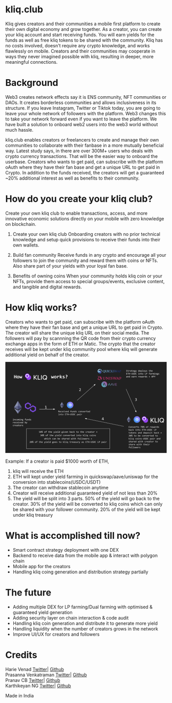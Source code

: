 # kliq.club
Kliq gives creators and their communities a mobile first platform to create their own digital economy and grow together. As a creator, you can create your kliq account and start receiving funds. You will earn yields for the funds as well as free kliq tokens to be shared with the community. Kliq has no costs involved, doesn't require any crypto knowledge, and works flawlessly on mobile. Creators and their communities may cooperate in ways they never imagined possible with kliq, resulting in deeper, more meaningful connections.

# Background
Web3 creates network effects say it is ENS community, NFT communities or DAOs. It creates borderless communities and allows inclusiveness in its structure. If you leave Instagram, Twitter or Tiktok today, you are going to leave your whole network of followers with the platform. Web3 changes this to take your network forward even if you want to leave the platform. We have built a solution to onboard web2 users into the web3 world without much hassle. 

kliq.club enables creators or freelancers to create and manage their own communities to collaborate with their fanbase in a more mutually beneficial way. Latest study says, in there are over 300M+ users who deals with crypto currency transactions. That will be the easier way to onboard the userbase. Creators who wants to get paid, can subscribe with the platform oAuth where they have their fan base and get a unique URL to get paid in Crypto. In addition to the funds received, the creators will get a guaranteed ~20% additional interest as well as benefits to their community.  

# How do you create your kliq club?
Create your own kliq club to enable transactions, access, and more innovative economic solutions directly on your mobile with zero knowledge on blockchain. 


1. Create your own kliq club
Onboarding creators with no prior technical knowledge and setup quick provisions to receive their funds into their own wallets. 

2. Build fan community
Receive funds in any crypto and encourage all your followers to join the community and reward them with coins or NFTs. Also share part of your yields with your loyal fan base. 

3. Benefits of owning coins
When your community holds kliq coin or your NFTs, provide them access to special groups/events, exclusive content, and tangible and digital rewards.

# How kliq works?
 Creators who wants to get paid, can subscribe with the platform oAuth where they have their fan base and get a unique URL to get paid in Crypto. The creator will share the unique kliq URL on their social media. The followers will pay by scannning the QR code from their crypto currency exchange apps in the form of ETH or Matic. The crypto that the creator receives will be kept under kliq community pool where kliq will generate additional yield on behalf of the creator. 

 ![How kliq works?](images/flow.png)
 
 Example:
 If a creator is paid $1000 worth of ETH,
 1. kliq will receive the ETH
 2. ETH will kept under yield farming in quickswap/aave/uniswap for the conversion into stablecoins(USDC/USDT)
 3. The creator can withdraw stablecoin anytime
 4. Creator will receive additional guaranteed yield of not less than 20%
 5. The yield will be split into 3 parts. 
    50% of the yield will go back to the creator. 
    30% of the yield will be converted to kliq coins which can only be shared with your follower community. 
    20% of the yield will be kept under kliq treasury

# What is accomplished till now?

* Smart contract strategy deployment with one DEX 
* Backend to receive data from the mobile app & interact with polygon chain
* Mobile app for the creators
* Handling kliq coing generation and distribution strategy partially

# The future

* Adding multiple DEX for LP farming/Dual farming with optimised & guaranteed yield generation
* Adding security layer on chain interaction & code audit
* Handling kliq coin generation and distribute it to generate more yield
* Handling liquidity when the number of creators grows in the network
* Improve UI/UX for creators and followers


# Credits

Harie Venad [Twitter](https://twitter.com)| [Github](https://github.com/harievenad05) <br/>
Prasanna Venkatraman [Twitter](https://twitter.com)| [Github](https://github.com/worldofprasanna) <br/>
Pranav CB [Twitter](https://twitter.com)| [Github](https://github.com/) <br/>
Karthikeyan NG [Twitter](https://twitter.com/intrepidkarthi)| [Github](https://github.com/intrepidkarthi) <br/>

Made in India 





